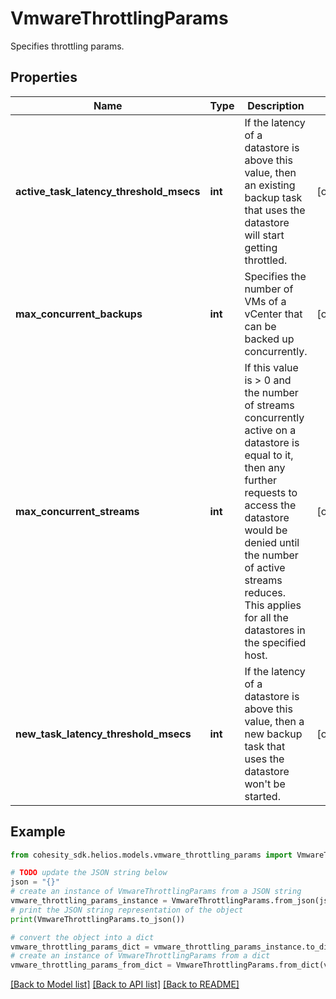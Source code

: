 # VmwareThrottlingParams

Specifies throttling params.

## Properties

Name | Type | Description | Notes
------------ | ------------- | ------------- | -------------
**active_task_latency_threshold_msecs** | **int** | If the latency of a datastore is above this value, then an existing backup task that uses the datastore will start getting throttled. | [optional] 
**max_concurrent_backups** | **int** | Specifies the number of VMs of a vCenter that can be backed up concurrently. | [optional] 
**max_concurrent_streams** | **int** | If this value is &gt; 0 and the number of streams concurrently active on a datastore is equal to it, then any further requests to access the datastore would be denied until the number of active streams reduces. This applies for all the datastores in the specified host. | [optional] 
**new_task_latency_threshold_msecs** | **int** | If the latency of a datastore is above this value, then a new backup task that uses the datastore won&#39;t be started. | [optional] 

## Example

```python
from cohesity_sdk.helios.models.vmware_throttling_params import VmwareThrottlingParams

# TODO update the JSON string below
json = "{}"
# create an instance of VmwareThrottlingParams from a JSON string
vmware_throttling_params_instance = VmwareThrottlingParams.from_json(json)
# print the JSON string representation of the object
print(VmwareThrottlingParams.to_json())

# convert the object into a dict
vmware_throttling_params_dict = vmware_throttling_params_instance.to_dict()
# create an instance of VmwareThrottlingParams from a dict
vmware_throttling_params_from_dict = VmwareThrottlingParams.from_dict(vmware_throttling_params_dict)
```
[[Back to Model list]](../README.md#documentation-for-models) [[Back to API list]](../README.md#documentation-for-api-endpoints) [[Back to README]](../README.md)


